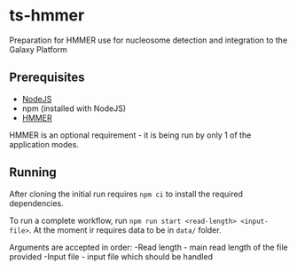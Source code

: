 # ts-hmmer

Preparation for HMMER use for nucleosome detection and integration to the Galaxy Platform

## Prerequisites

  - [NodeJS](https://nodejs.org/en)
  - npm (installed with NodeJS)
  - [HMMER](http://hmmer.org/)

  HMMER is an optional requirement - it is being run by only 1 of the application modes.
  
## Running

After cloning the initial run requires `npm ci` to install the required dependencies.

To run a complete workflow, run `npm run start <read-length> <input-file>`.
At the moment ir requires data to be in `data/` folder.

Arguments are accepted in order:
  -Read length - main read length of the file provided
  -Input file - input file which should be handled
